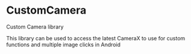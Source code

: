 # CustomCamera
Custom Camera library

This library can be used to access the latest CameraX to use for custom functions and multiple image clicks in Android

